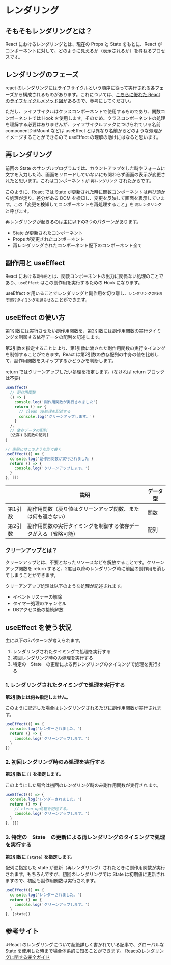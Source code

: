 # レンダリング

## そもそもレンダリングとは？

React におけるレンダリングとは、現在の Props と State をもとに、React がコンポーネントに対して、どのように見えるか（表示されるか）を尋ねるプロセスです。

## レンダリングのフェーズ

react のレンダリングにはライフサイクルという順序に従って実行される各フェーズから構成されるものがあります。これについては、[こちらに優れた React のライフサイクルメソッド図](https://projects.wojtekmaj.pl/react-lifecycle-methods-diagram/)があるので、参考にしてください。

ただし、ライフサイクルはクラスコンポーネントで使用するものであり、関数コンポーネントでは Hook を使用します。そのため、クラスコンポーネントの処理を理解する必要はありませんが、ライフサイクルフックにつけられている名前 componentDidMount などは useEffect とは異なり名前からどのような処理かイメージすることができるので useEffect の理解の助けにはなると思います。

## 再レンダリング

前回の State のサンプルプログラムでは、カウントアップをした時やフォームに文字を入力した時、画面をリロードしていないにも関わらず画面の表示が変更されたと思います。これはコンポーネントが `再レンダリング` されたからです。

このように、React では State が更新された時に関数コンポーネントは再び頭から処理が走り、差分がある DOM を検知し、変更を反映して画面を表示しています。この「変更を検知してコンポーネントを再処理すること」を `再レンダリング` と呼びます。

再レンダリングが起きるのは主に以下の3つのパターンがあります。

- State が更新されたコンポーネント
- Props が変更されたコンポーネント
- 再レンダリングされたコンポーネント配下のコンポーネント全て

## 副作用と useEffect

React における`副作用`とは、関数コンポーネントの出力に関係ない処理のことであり、`useEffect` はこの副作用を実行するための Hook になります。

useEffect を用いることでレンダリングと副作用を切り離し、`レンダリングの後まで実行タイミングを遅らせる`ことができます。

## useEffect の使い方

第1引数には実行させたい副作用関数を、第2引数には副作用関数の実行タイミングを制御する依存データの配列を記述します。

第2引数を指定することにより、第1引数に渡された副作用関数の実行タイミングを制御することができます。React は第2引数の依存配列の中身の値を比較して、副作用関数をスキップするかどうかを判断します。

return ではクリーンアップしたい処理を指定します。(なければ return ブロックは不要)

```typescript
useEffect(
  // 副作用関数
  () => {
    console.log('副作用関数が実行されました')
    return () => {
      // clean up処理を記述する
      console.log('クリーンアップします。')
    }
  },
  // 依存データの配列
  [依存する変数の配列]
)

// 実際にはこのような形で書く
useEffect(() => {
  console.log('副作用関数が実行されました')
  return () => {
    console.log('クリーンアップします。')
  }
}, [])
```

| | 説明 | データ型 |
| --- | --- | --- |
| 第1引数 | 副作用関数（戻り値はクリーンアップ関数、または何も返さない） | 関数 |
| 第2引数 | 副作用関数の実行タイミングを制御する依存データが入る（省略可能） | 配列 |

### クリーンアップとは？

クリーンアップとは、不要となったリソースなどを解放することです。クリーンアップ関数を return すると、2度目以降のレンダリング時に前回の副作用を消してしまうことができます。

クリーアンアップ処理は以下のような処理が記述されます。

- イベントリスナーの解除
- タイマー処理のキャンセル
- DBアクセス後の接続解放

## useEffect を使う状況

主に以下の3パターンが考えられます。

1. レンダリングされたタイミングで処理を実行する
2. 初回レンダリング時のみ処理を実行する
3. 特定の　State　の更新による再レンダリングのタイミングで処理を実行する

### 1. レンダリングされたタイミングで処理を実行する

**第2引数には何も指定しません。**

このように記述した場合はレンダリングされるたびに副作用関数が実行されます。

```typescript
useEffect(() => {
  console.log('レンダーされました。')
  return () => {
    console.log('クリーンアップします。')
  }
})
```

### 2. 初回レンダリング時のみ処理を実行する

**第2引数に `[]` を指定します。**

このようにした場合は初回のレンダリング時のみ副作用関数が実行されます。

```typescript
useEffect(() => {
  console.log('レンダーされました。')
  return () => {
    // clean up処理を記述する。
    console.log('クリーンアップします。')
  }
}, [])
```

### 3. 特定の　State　の更新による再レンダリングのタイミングで処理を実行する

**第2引数に `[state]` を指定します。**

配列に指定した state が更新（再レンダリング）されたときに副作用関数が実行されます。もちろんですが、初回のレンダリングでは State は初期値に更新されますので、初回も副作用関数は実行されます。

```typescript
useEffect(() => {
  console.log('レンダーされました。')
  return () => {
    console.log('クリーンアップします。')
  }
}, [state])
```

## 参考サイト

↓React のレンダリングについて超絶詳しく書かれている記事で、グローバルな State を使用した時まで場合体系的に知ることができます。
[Reactのレンダリングに関する完全ガイド](https://qiita.com/hellokenta/items/6b795501a0a8921bb6b5)
